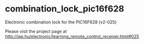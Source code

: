 combination_lock_pic16f628
==========================

Electronic combination lock for the PIC16F628 (v2-025)

Please visit the project page at http://jap.hu/electronic/learning_remote_control_receiver.html#025
